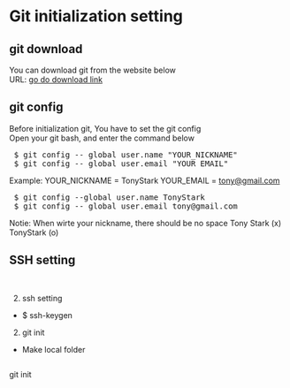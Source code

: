 # Git initialization setting


## git download
You can download git from the website below <br>
URL: <a href="https://google.com" target="_blank">go do download link</a> <br>
 

## git config
Before initialization git, You have to set the git config <br>
Open your git bash, and enter the command below
<pre>
 $ git config -- global user.name "YOUR_NICKNAME"
 $ git config -- global user.email "YOUR_EMAIL"
</pre>

Example:
YOUR_NICKNAME = TonyStark
YOUR_EMAIL    = tony@gmail.com
<pre>
 $ git config --global user.name TonyStark
 $ git config -- global user.email tony@gmail.com
</pre>

Notie: When wirte your nickname, there should be no space
Tony Stark (x)
TonyStark  (o)


## SSH setting
<pre>
 
</pre>
2. ssh setting
- $ ssh-keygen

2. git init
- Make local folder 
<pre>
</pre>

git init

